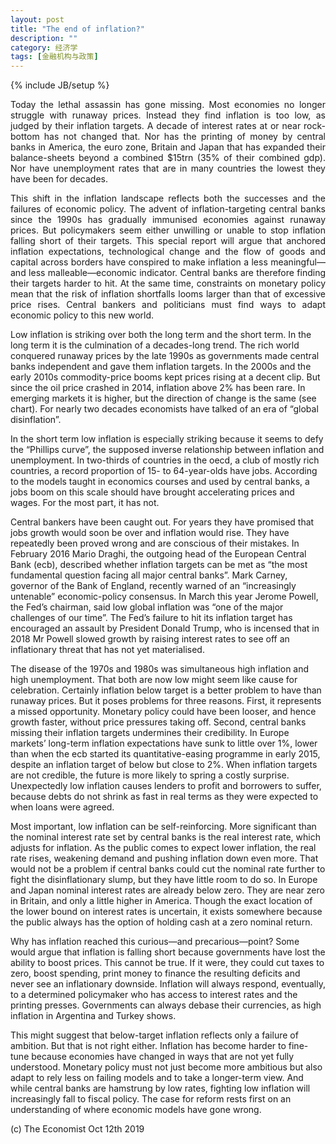 ```yaml
---
layout: post
title: "The end of inflation?"
description: ""
category: 经济学
tags: [金融机构与政策]
---
```

{% include JB/setup %}


<p style="text-align:justify; text-justify:inter-ideograph;>Inflation used to be the scourge of the world economy and the bane of American presidents. In 1971 amid an overheating economy Richard Nixon took to television to announce a freeze on “all prices and wages throughout the United States”. A board of bureaucrats ruled on what this meant for everything from golf club memberships to commodity futures. Gerald Ford, Nixon’s successor, preferred a grassroots approach. He distributed buttons bearing his slogan: win, for “whip inflation now”. Ronald Reagan, running for office four years later amid another surge in prices, declared inflation to be “as violent as a mugger, as frightening as an armed robber and as deadly as a hit man”.</p>
<p style="text-align:justify; text-justify:inter-ideograph;>Today the lethal assassin has gone missing. Most economies no longer struggle with runaway prices. Instead they find inflation is too low, as judged by their inflation targets. A decade of interest rates at or near rock-bottom has not changed that. Nor has the printing of money by central banks in America, the euro zone, Britain and Japan that has expanded their balance-sheets beyond a combined $15trn (35% of their combined gdp). Nor have unemployment rates that are in many countries the lowest they have been for decades.</p>
<p style="text-align:justify; text-justify:inter-ideograph;>The imf counts among its members 41 countries in which monetary-policy targets inflation. Add in the euro zone and America (where the Fed has multiple goals), and you get 43. Of those 28 will either undershoot their inflation targets in 2019 or have inflation in the bottom half of their target range, according to the fund’s most recent round of forecasts. (When those forecasts are updated on October 15th, after this special report goes to press, that number will probably rise.) By gdp 91% of the inflation-targeting world is an inflation laggard on this measure. That includes nearly all the advanced economies under examination—Iceland is the sole exception—and more than half of the emerging markets.</p>
<p style="text-align:justify; text-justify:inter-ideograph;>This shift in the inflation landscape reflects both the successes and the failures of economic policy. The advent of inflation-targeting central banks since the 1990s has gradually immunised economies against runaway prices. But policymakers seem either unwilling or unable to stop inflation falling short of their targets. This special report will argue that anchored inflation expectations, technological change and the flow of goods and capital across borders have conspired to make inflation a less meaningful—and less malleable—economic indicator. Central banks are therefore finding their targets harder to hit. At the same time, constraints on monetary policy mean that the risk of inflation shortfalls looms larger than that of excessive price rises. Central bankers and politicians must find ways to adapt economic policy to this new world.</p>
<p>Low inflation is striking over both the long term and the short term. In the long term it is the culmination of a decades-long trend. The rich world conquered runaway prices by the late 1990s as governments made central banks independent and gave them inflation targets. In the 2000s and the early 2010s commodity-price booms kept prices rising at a decent clip. But since the oil price crashed in 2014, inflation above 2% has been rare. In emerging markets it is higher, but the direction of change is the same (see chart). For nearly two decades economists have talked of an era of “global disinflation”.</p>
<p>In the short term low inflation is especially striking because it seems to defy the “Phillips curve”, the supposed inverse relationship between inflation and unemployment. In two-thirds of countries in the oecd, a club of mostly rich countries, a record proportion of 15- to 64-year-olds have jobs. According to the models taught in economics courses and used by central banks, a jobs boom on this scale should have brought accelerating prices and wages. For the most part, it has not.</p>
<p>Central bankers have been caught out. For years they have promised that jobs growth would soon be over and inflation would rise. They have repeatedly been proved wrong and are conscious of their mistakes. In February 2016 Mario Draghi, the outgoing head of the European Central Bank (ecb), described whether inflation targets can be met as “the most fundamental question facing all major central banks”. Mark Carney, governor of the Bank of England, recently warned of an “increasingly untenable” economic-policy consensus. In March this year Jerome Powell, the Fed’s chairman, said low global inflation was “one of the major challenges of our time”. The Fed’s failure to hit its inflation target has encouraged an assault by President Donald Trump, who is incensed that in 2018 Mr Powell slowed growth by raising interest rates to see off an inflationary threat that has not yet materialised.</p>
<p>The disease of the 1970s and 1980s was simultaneous high inflation and high unemployment. That both are now low might seem like cause for celebration. Certainly inflation below target is a better problem to have than runaway prices. But it poses problems for three reasons. First, it represents a missed opportunity. Monetary policy could have been looser, and hence growth faster, without price pressures taking off. Second, central banks missing their inflation targets undermines their credibility. In Europe markets’ long-term inflation expectations have sunk to little over 1%, lower than when the ecb started its quantitative-easing programme in early 2015, despite an inflation target of below but close to 2%. When inflation targets are not credible, the future is more likely to spring a costly surprise. Unexpectedly low inflation causes lenders to profit and borrowers to suffer, because debts do not shrink as fast in real terms as they were expected to when loans were agreed.</p>
<p>Most important, low inflation can be self-reinforcing. More significant than the nominal interest rate set by central banks is the real interest rate, which adjusts for inflation. As the public comes to expect lower inflation, the real rate rises, weakening demand and pushing inflation down even more. That would not be a problem if central banks could cut the nominal rate further to fight the disinflationary slump, but they have little room to do so. In Europe and Japan nominal interest rates are already below zero. They are near zero in Britain, and only a little higher in America. Though the exact location of the lower bound on interest rates is uncertain, it exists somewhere because the public always has the option of holding cash at a zero nominal return.</p>
<p>Why has inflation reached this curious—and precarious—point? Some would argue that inflation is falling short because governments have lost the ability to boost prices. This cannot be true. If it were, they could cut taxes to zero, boost spending, print money to finance the resulting deficits and never see an inflationary downside. Inflation will always respond, eventually, to a determined policymaker who has access to interest rates and the printing presses. Governments can always debase their currencies, as high inflation in Argentina and Turkey shows.</p>
<p>This might suggest that below-target inflation reflects only a failure of ambition. But that is not right either. Inflation has become harder to fine-tune because economies have changed in ways that are not yet fully understood. Monetary policy must not just become more ambitious but also adapt to rely less on failing models and to take a longer-term view. And while central banks are hamstrung by low rates, fighting low inflation will increasingly fall to fiscal policy. The case for reform rests first on an understanding of where economic models have gone wrong.</p>
<p></p>
<p></p>
<p></p>
<p></p>
<p></p>
<p></p>
<p></p>
<p></p>
<p></p>
<p></p>
<p></p>
<p></p>
<p></p>
<p></p>
<p></p>
<p></p>
<p></p>
<p></p>
<p></p>
<p></p>


<p> </p>
<p>(c) The Economist Oct 12th 2019 </p>




















